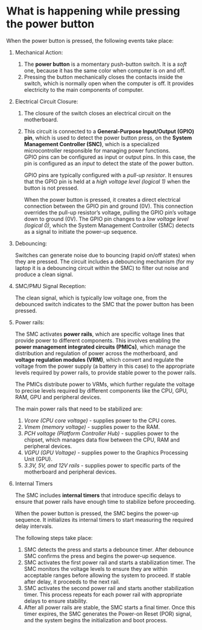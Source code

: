 # What is  happening while pressing the power button

When the power button is pressed, the following events take place:

1. Mechanical Action:

    1. The __power button__ is a momentary push-button switch. It is a _soft_ one, because it has the same color when computer is on and off. 
    2. Pressing the button mechanically closes the contacts inside the switch, which is normally open when the computer is off. It provides electricity to the main components of computer. 

2. Electrical Circuit Closure:

    1. The closure of the switch closes an electrical circuit on the motherboard.
    2. This circuit is connected to a __General-Purpose Input/Output (GPIO) pin__, which is used to detect the power button press, on the __System Management Controller (SNC)__, which is a specialized microcontroller responsible for managing power functions.   
    GPIO pins can be configured as input or output pins. In this case, the pin is configured as an _input_ to detect the state of the power button.    

        GPIO pins are typically configured with a _pull-up resistor_. It ensures that the GPIO pin is held at a _high voltage level (logical 1)_ when the button is not pressed.
    

        When the power button is pressed, it creates a direct electrical connection between the GPIO pin and ground (0V). This connection overrides the pull-up resistor’s voltage, pulling the GPIO pin’s voltage down to ground (0V). The GPIO pin changes to a _low voltage level (logical 0)_, which the System Management Controller (SMC) detects as a signal to initiate the power-up sequence.

3. Debouncing:

    Switches can generate noise due to bouncing (rapid on/off states) when they are pressed.
    The circuit includes a debouncing mechanism (for my laptop it is a debouncing circuit within the SMC) to filter out noise and produce a clean signal. 

4. SMC/PMU Signal Reception:

    The clean signal, which is typically low voltage one, from the debounced switch indicates to the SMC that the power button has been pressed.

5. Power rails:

    The SMC activates __power rails__, which are specific voltage lines that provide power to different components. This involves enabling the __power management integrated circuits (PMICs)__, which manage the distribution and regulation of power across the motherboard, and __voltage regulation modules (VRM)__, which convert and regulate the voltage from the power supply (a battery in this case) to the appropriate levels required by power rails, to provide stable power to the power rails.   
    
    The PMICs distribute power to VRMs, which further regulate the voltage to precise levels required by different components like the CPU, GPU, RAM, GPU and peripheral devices.  

    The main power rails that need to be stabilized are: 
    1. _Vcore (CPU core voltage)_ - supplies power to the CPU cores. 
    2. _Vmem (memory voltage)_ - supplies power to the RAM. 
    3. _PCH voltage (Platform Controller Hub)_ - supplies power to the chipset, which manages data flow between the CPU, RAM and peripheral devices.
    4. _VGPU (GPU Voltage)_ - supplies power to the Graphics Processing Unit (GPU).
    5. _3.3V, 5V, and 12V rails_ - supplies power to specific parts of the motherboard and peripheral devices.

6. Internal Timers
    
    The SMC includes __internal timers__ that introduce specific delays to ensure that power rails have enough time to stabilize before proceeding.  

    When the power button is pressed, the SMC begins the power-up sequence. It initializes its internal timers to start measuring the required delay intervals.   
    
    The following steps take place:
    1. SMC detects the press and starts a debounce timer. After debounce SMC confirms the press and begins the power-up sequence.
    2. SMC activates the first power rail and starts a stabilization timer. The SMC monitors the voltage levels to ensure they are within acceptable ranges before allowing the system to proceed. If stable after delay, it proceeds to the next rail.
    3. SMC activates the second power rail and starts another stabilization timer. This process repeats for each power rail with appropriate delays to ensure stability.
    4. After all power rails are stable, the SMC starts a final timer. Once this timer expires, the SMC generates the Power-on Reset (POR) signal, and the system begins the initialization and boot process.
 


